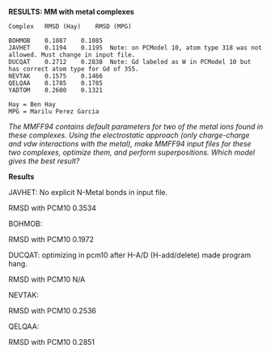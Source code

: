 **RESULTS: MM with metal complexes**
```
Complex   RMSD (Hay)	RMSD (MPG)

BOHMOB    0.1087	0.1085
JAVHET    0.1194	0.1195  Note: on PCModel 10, atom type 318 was not allowed. Must change in input file.
DUCQAT    0.2712	0.2838	Note: Gd labeled as W in PCModel 10 but has correct atom type for Gd of 355.
NEVTAK    0.1575	0.1466
QELQAA    0.1785	0.1785
YADTOM    0.2600	0.1321

Hay = Ben Hay
MPG = Marilu Perez Garcia
```

*The MMFF94 contains default parameters for two of the metal ions found in these complexes. Using the electrostatic approach (only charge-charge and vdw interactions with the metal), make MMFF94 input files for these two complexes, optimize them, and perform superpositions. Which model gives the best result?*

**Results**

JAVHET: No explicit N-Metal bonds in input file.

RMSD with PCM10 0.3534

BOHMOB:

RMSD with PCM10 0.1972

DUCQAT: optimizing in pcm10 after H-A/D (H-add/delete) made program hang.

RMSD with PCM10 N/A 

NEVTAK: 

RMSD with PCM10 0.2536

QELQAA:

RMSD with PCM10 0.2851


 
